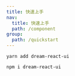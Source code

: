 ```yaml
---
title: 快速上手
nav:
  title: 快速上手
  path: /component
group:
  path: /quickstart
---
```


```
yarn add dream-react-ui

npm i dream-react-ui
```
